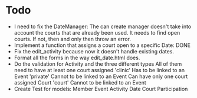 # Todo
* I need to fix the DateManager: The can create manager doesn't take into account the courts
that are already been used. It needs to find open courts. If not, then and only then throw an
error.
* Implement a function that assigns a court open to a specific Date:  DONE
* Fix the edit_activity because now it doesn't handle existing dates.
* Format all the forms in the way edit_date.html does.
* Do the validation for Activity and the three different types
    All of them need to have at least one court assigned
    'clinic'
        Has to be linked to an Event
    'private'
        Cannot to be linked to an Event
        Can have only one court assigned Court
    'court'
        Cannot to be linked to an Event
* Create Test for models: 
    Member
    Event
    Activity
    Date
    Court
    Participation


